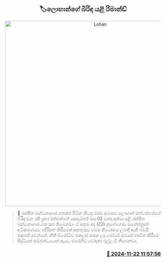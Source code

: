 <p align='center'><b><h2 align='center' title='Lohan's wife remanded'>🏷ලොහාන්ගේ බිරිඳ යළි රිමාන්ඩ්</h2></b></p>
<p align='center'><img src='https://helakuru.sgp1.cdn.digitaloceanspaces.com/esana/images/lib/court-new-thumb-tt.jpg' width='600' alt='Lohan's wife remanded'></p>

>📝 රක්ෂිත බන්ධනාගාර ගතකර සිටින හිටපු රාජ්‍ය අමාත්‍ය ලොහාන් රත්වත්තේගේ බිරිඳ වන රෂී ප්‍රභා රත්වත්තේ දෙසැම්බර් මස 02 වනදා දක්වා යළි රක්ෂිත බන්ධනාගාර ගත කර තිබෙනවා.
ඒ අනුව අද (22) නුගේගොඩ මහේස්ත්‍රාත් අධිකරණයට ඉදිරිපත් කිරීමෙන් අනතුරුව මෙම නියෝගය ලබාදී ඇති බවයි සඳහන් වෙන්නේ.
නීති විරෝධීව එකලස් කරන ලද මෝටර් රථයක් භාවිත කිරීමේ සිද්ධියක් සම්බන්ධයෙන් ඇයට එරෙහිව චෝදනා එල්ල වී තිබෙනවා.


<h3 align='right'><a href='https://www.helakuru.lk/esana/p/105364/'>📅 2024-11-22 11:57:56</a></h3>
